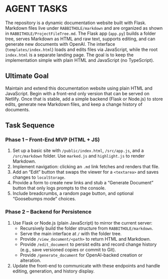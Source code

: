 # AGENT TASKS

The repository is a dynamic documentation website built with Flask. Markdown files live under `RABBITHOLE/markdown` and are organized as shown in `RABBITHOLE/ProjectFileTree.md`. The Flask app (`app.py`) builds a folder tree, serves Markdown as HTML and raw text, supports editing, and can generate new documents with OpenAI. The interface (`templates/index.html`) loads and edits files via JavaScript, while the root `index.html` is a separate landing page. The goal is to keep the implementation simple with plain HTML and JavaScript (no TypeScript).

## Ultimate Goal
Maintain and extend this documentation website using plain HTML and JavaScript. Begin with a front-end only version that can be served on Netlify. Once that is stable, add a simple backend (Flask or Node.js) to store edits, generate new Markdown files, and keep a change history of documents.

## Task Sequence
### Phase 1 – Front-End MVP (HTML + JS)
1. Set up a basic site with `/public/index.html`, `/src/app.js`, and a `/src/markdown` folder. Use `marked.js` and `highlight.js` to render Markdown.
2. Implement navigation: clicking an `.md` link fetches and renders that file.
3. Add an “Edit” button that swaps the viewer for a `<textarea>` and saves changes to `localStorage`.
4. Provide a form to create new links and stub a “Generate Document” button that only logs prompts to the console.
5. Include breadcrumbs, a random page button, and optional “Goosebumps mode” choices.

### Phase 2 – Backend for Persistence
1. Use Flask or Node.js (plain JavaScript) to mirror the current server:
   - Recursively build the folder structure from `RABBITHOLE/markdown`.
   - Serve the main interface at `/` with the folder tree.
   - Provide `/view_document/<path>` to return HTML and Markdown.
   - Provide `/edit_document` to persist edits and record change history (e.g., save versioned copies or commit to Git).
   - Provide `/generate_document` for OpenAI-backed creation or alteration.
2. Update the front-end to communicate with these endpoints and handle editing, generation, and history display.
